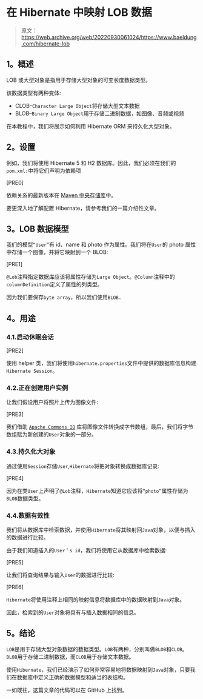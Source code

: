 # 在 Hibernate 中映射 LOB 数据

> 原文：<https://web.archive.org/web/20220930061024/https://www.baeldung.com/hibernate-lob>

## **1。概述**

LOB 或大型对象是指用于存储大型对象的可变长度数据类型。

该数据类型有两种变体:

*   CLOB–`Character Large Object`将存储大型文本数据
*   BLOB–`Binary Large Object`用于存储二进制数据，如图像、音频或视频

在本教程中，我们将展示如何利用 Hibernate ORM 来持久化大型对象。

## **2。设置**

例如，我们将使用 Hibernate 5 和 H2 数据库。因此，我们必须在我们的`pom.xml:`中将它们声明为依赖项

[PRE0]

依赖关系的最新版本在 [Maven 中央存储库](https://web.archive.org/web/20220926194322/https://search.maven.org/classic/#search%7Cga%7C1%7C(g%3A%22com.h2database%22%20OR%20g%3A%22org.hibernate%22)%20AND%20(a%3A%22h2%22%20OR%20a%3A%22hibernate-core%22))中。

要更深入地了解配置 Hibernate，请参考我们的一篇介绍性文章。

## **3。LOB 数据模型**

我们的模型`“User”`有 id、name 和 photo 作为属性。我们将在`User`的 photo 属性中存储一个图像，并将它映射到一个 BLOB:

[PRE1]

`@Lob`注释指定数据库应该将属性存储为`Large Object`。`@Column`注释中的`columnDefinition`定义了属性的列类型。

因为我们要保存`byte array`，所以我们使用`BLOB.`

## **4。用途**

### 4.1.启动休眠会话

[PRE2]

使用 helper 类，我们将使用`hibernate.properties`文件中提供的数据库信息构建`Hibernate Session`。

### 4.2.正在创建用户实例

让我们假设用户将照片上传为图像文件:

[PRE3]

我们借助 [`Apache Commons IO`](/web/20220926194322/https://www.baeldung.com/apache-commons-io) 库将图像文件转换成字节数组，最后，我们将字节数组赋为新创建的`User`对象的一部分。

### 4.3.持久化大对象

通过使用`Session`存储`User`,`Hibernate`将把对象转换成数据库记录:

[PRE4]

因为在类`User`上声明了`@Lob`注释，`Hibernate`知道它应该将`“photo”`属性存储为`BLOB`数据类型。

### 4.4.数据有效性

我们将从数据库中检索数据，并使用`Hibernate`将其映射回`Java`对象，以便与插入的数据进行比较。

由于我们知道插入的`User` ' `s id`，我们将使用它从数据库中检索数据:

[PRE5]

让我们将查询结果与输入`User`的数据进行比较:

[PRE6]

`Hibernate`将使用注释上相同的映射信息将数据库中的数据映射到`Java`对象。

因此，检索到的`User`对象将具有与插入数据相同的信息。

## **5。结论**

`LOB`是用于存储大型对象数据的数据类型。`LOB`有两种，分别叫做`BLOB`和`CLOB`。`BLOB`用于存储二进制数据，而`CLOB`用于存储文本数据。

使用`Hibernate`，我们已经演示了如何非常容易地将数据映射到`Java`对象，只要我们在数据库中定义正确的数据模型和适当的表结构。

一如既往，这篇文章的代码可以在 GitHub 上找到。
